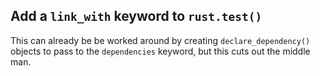 ## Add a `link_with` keyword to `rust.test()`

This can already be be worked around by creating `declare_dependency()` objects
to pass to the `dependencies` keyword, but this cuts out the middle man.
